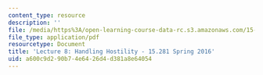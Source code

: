 ```yaml
---
content_type: resource
description: ''
file: /media/https%3A/open-learning-course-data-rc.s3.amazonaws.com/15-281-advanced-communication-for-leaders-spring-2016/a600c9d290b74e6426d4d381a8e64054_MIT15_281S16_Lec8.pdf
file_type: application/pdf
resourcetype: Document
title: 'Lecture 8: Handling Hostility - 15.281 Spring 2016'
uid: a600c9d2-90b7-4e64-26d4-d381a8e64054
---
```

